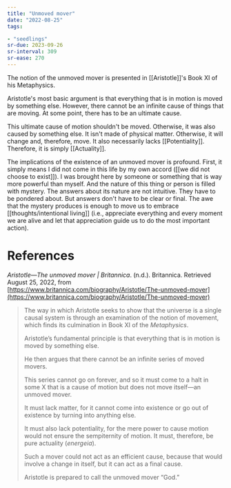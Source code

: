```yaml
---
title: "Unmoved mover"
date: "2022-08-25"
tags:

- "seedlings"
sr-due: 2023-09-26
sr-interval: 309
sr-ease: 270
---
```

The notion of the unmoved mover is presented in [[Aristotle]]'s Book XI of his Metaphysics. 

Aristotle's most basic argument is that everything that is in motion is moved by something else. However, there cannot be an infinite cause of things that are moving. At some point, there has to be an ultimate cause.

This ultimate cause of motion shouldn't be moved. Otherwise, it was also caused by something else. It isn't made of physical matter. Otherwise, it will change and, therefore, move. It also necessarily lacks [[Potentiality]]. Therefore, it is simply [[Actuality]].

The implications of the existence of an unmoved mover is profound. First, it simply means I did not come in this life by my own accord ([[we did not choose to exist]]). I was brought here by someone or something that is way more powerful than myself. And the nature of this thing or person is filled with mystery. The answers about its nature are not intuitive. They have to be pondered about. But answers don't have to be clear or final. The awe that the mystery produces is enough to move us to embrace [[thoughts/intentional living]] (i.e., appreciate everything and every moment we are alive and let that appreciation guide us to do the most important action).

# References

_Aristotle—The unmoved mover | Britannica_. (n.d.). Britannica. Retrieved August 25, 2022, from [https://www.britannica.com/biography/Aristotle/The-unmoved-mover](https://www.britannica.com/biography/Aristotle/The-unmoved-mover)
>The way in which Aristotle seeks to show that the universe is a single causal system is through an examination of the notion of movement, which finds its culmination in Book XI of the _Metaphysics_.
>
>Aristotle’s fundamental principle is that everything that is in motion is moved by something else.
>
>He then argues that there cannot be an infinite series of moved movers.
>
>This series cannot go on forever, and so it must come to a halt in some X that is a cause of motion but does not move itself—an unmoved mover.
>
>It must lack matter, for it cannot come into existence or go out of existence by turning into anything else.
>
>It must also lack potentiality, for the mere power to cause motion would not ensure the sempiternity of motion. It must, therefore, be pure actuality (_energeia_).
>
>Such a mover could not act as an efficient cause, because that would involve a change in itself, but it can act as a final cause.
>
>Aristotle is prepared to call the unmoved mover “God.”
